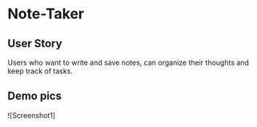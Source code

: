 # Note-Taker

## User Story
Users who want to write and save notes, can organize their thoughts and keep track of tasks.

## Demo pics
![Screenshot1]